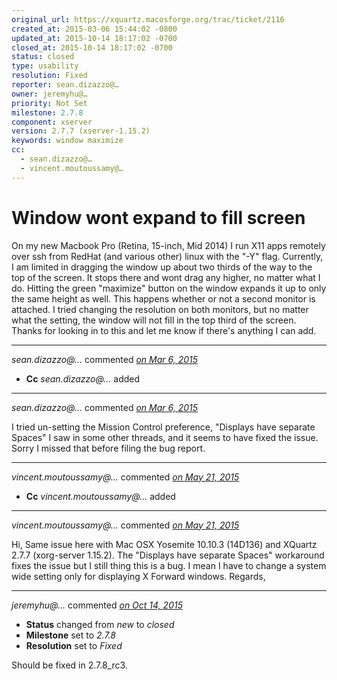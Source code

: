 ```yaml
---
original_url: https://xquartz.macosforge.org/trac/ticket/2116
created_at: 2015-03-06 15:44:02 -0800
updated_at: 2015-10-14 18:17:02 -0700
closed_at: 2015-10-14 18:17:02 -0700
status: closed
type: usability
resolution: Fixed
reporter: sean.dizazzo@…
owner: jeremyhu@…
priority: Not Set
milestone: 2.7.8
component: xserver
version: 2.7.7 (xserver-1.15.2)
keywords: window maximize
cc:
  - sean.dizazzo@…
  - vincent.moutoussamy@…
---
```


Window wont expand to fill screen
=================================


On my new Macbook Pro (Retina, 15-inch, Mid 2014) I run X11 apps remotely over ssh from RedHat (and various other) linux with the "-Y" flag. Currently, I am limited in dragging the window up about two thirds of the way to the top of the screen. It stops there and wont drag any higher, no matter what I do. Hitting the green "maximize" button on the window expands it up to only the same height as well. This happens whether or not a second monitor is attached. I tried changing the resolution on both monitors, but no matter what the setting, the window will not fill in the top third of the screen. Thanks for looking in to this and let me know if there's anything I can add.



---

*sean.dizazzo@…* commented *[on Mar 6, 2015](https://xquartz.macosforge.org/trac/ticket/2116#comment:1 "March 6, 2015 at 3:44 PM PST")*

-   **Cc** *sean.dizazzo@…* added



---

*sean.dizazzo@…* commented *[on Mar 6, 2015](https://xquartz.macosforge.org/trac/ticket/2116#comment:2 "March 6, 2015 at 4:31 PM PST")*

I tried un-setting the Mission Control preference, "Displays have separate Spaces" I saw in some other threads, and it seems to have fixed the issue. Sorry I missed that before filing the bug report.



---

*vincent.moutoussamy@…* commented *[on May 21, 2015](https://xquartz.macosforge.org/trac/ticket/2116#comment:6 "May 21, 2015 at 2:57 AM PDT")*

-   **Cc** *vincent.moutoussamy@…* added



---

*vincent.moutoussamy@…* commented *[on May 21, 2015](https://xquartz.macosforge.org/trac/ticket/2116#comment:7 "May 21, 2015 at 3:04 AM PDT")*

Hi,
Same issue here with Mac OSX Yosemite 10.10.3 (14D136) and XQuartz 2.7.7 (xorg-server 1.15.2). The "Displays have separate Spaces" workaround fixes the issue but I still thing this is a bug. I mean I have to change a system wide setting only for displaying X Forward windows.
Regards,



---

*jeremyhu@…* commented *[on Oct 14, 2015](https://xquartz.macosforge.org/trac/ticket/2116#comment:435 "October 14, 2015 at 6:17 PM PDT")*

-   **Status** changed from *new* to *closed*
-   **Milestone** set to *2.7.8*
-   **Resolution** set to *Fixed*

Should be fixed in 2.7.8\_rc3.



